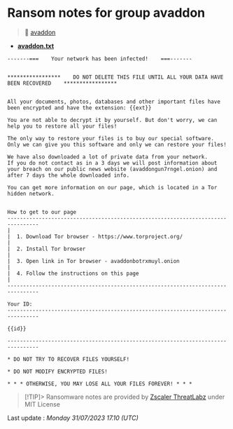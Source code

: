 # Ransom notes for group avaddon
> 🔗 [avaddon](group/avaddon)
* **[avaddon.txt](https://ransomware.live/ransomware_notes/avaddon/avaddon.txt)**

```
-------===    Your network has been infected!    ===-------
 
 
*****************    DO NOT DELETE THIS FILE UNTIL ALL YOUR DATA HAVE BEEN RECOVERED    *****************
 
 
All your documents, photos, databases and other important files have been encrypted and have the extension: {{ext}}
 
You are not able to decrypt it by yourself. But don't worry, we can help you to restore all your files!
 
The only way to restore your files is to buy our special software. Only we can give you this software and only we can restore your files!
 
We have also downloaded a lot of private data from your network.
If you do not contact as in a 3 days we will post information about your breach on our public news website (avaddongun7rngel.onion) and after 7 days the whole downloaded info.
 
You can get more information on our page, which is located in a Tor hidden network.
 
 
How to get to our page
--------------------------------------------------------------------------------
|
|  1. Download Tor browser - https://www.torproject.org/
|
|  2. Install Tor browser
|
|  3. Open link in Tor browser - avaddonbotrxmuyl.onion
|
|  4. Follow the instructions on this page
|
--------------------------------------------------------------------------------
 
Your ID:
--------------------------------------------------------------------------------
 
{{id}}
 
--------------------------------------------------------------------------------
 
* DO NOT TRY TO RECOVER FILES YOURSELF!
 
* DO NOT MODIFY ENCRYPTED FILES!
 
* * * OTHERWISE, YOU MAY LOSE ALL YOUR FILES FOREVER! * * *

```


> [!TIP]> Ransomware notes are provided by [Zscaler ThreatLabz](https://github.com/threatlabz/ransomware_notes) under MIT License
> 




Last update : _Monday 31/07/2023 17.10 (UTC)_

